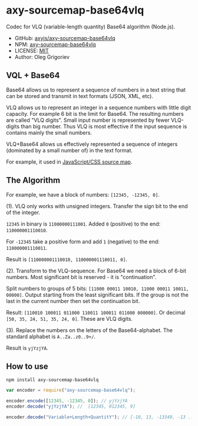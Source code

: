 # axy-sourcemap-base64vlq

Codec for VLQ (variable-length quantity) Base64 algorithm (Node.js).

* GitHub: [axyjs/axy-sourcemap-base64vlq](https://github.com/axyjs/axy-sourcemap-base64vlq)
* NPM: [axy-sourcemap-base64vlq](https://www.npmjs.com/package/axy-sourcemap-base64vlq)
* LICENSE: [MIT](LICENSE)
* Author: Oleg Grigoriev

## VQL + Base64

Base64 allows us to represent a sequence of numbers in a text string 
that can be stored and transmit in text formats (JSON, XML, etc).

VLQ allows us to represent an integer in a sequence numbers with little digit capacity.
For example 6 bit is the limit for Base64.
The resulting numbers are called "VLQ digits".
Small input number is represented by fewer VLQ-digits than big number.
Thus VLQ is most effective if the input sequence is contains mainly the small numbers.

VLQ+Base64 allows us effectively represented a sequence of integers (dominated by a small number of) in the text format.

For example, it used in [JavaScript/CSS source map](https://www.google.ru/url?sa=t&rct=j&q=&esrc=s&source=web&cd=1&cad=rja&uact=8&sqi=2&ved=0CBwQFjAA&url=https%3A%2F%2Fdocs.google.com%2Fdocument%2Fd%2F1U1RGAehQwRypUTovF1KRlpiOFze0b-_2gc6fAH0KY0k%2Fedit&ei=abnpVKTZKeaHygPs0oK4BA&usg=AFQjCNFpOFA_dC_8cB50KJ1dXbOH7pvJnA&bvm=bv.86475890,d.bGQ).

## The Algorithm

For example, we have a block of numbers: `[12345, -12345, 0]`.

(1). VLQ only works with unsigned integers.
Transfer the sign bit to the end of the integer.

`12345` in binary is `11000000111001`.
Added `0` (positive) to the end: `110000001110010`.

For `-12345` take a positive form and add `1` (negative) to the end: `110000001110011`.
 
Result is `[110000001110010, 110000001110011, 0]`.

(2). Transform to the VLQ-sequence.
For Base64 we need a block of 6-bit numbers.
Most significant bit is reserved - it is "continuation".

Split numbers to groups of 5 bits: `[11000 00011 10010, 11000 00011 10011, 00000]`.
Output starting from the least significant bits.
If the group is not the last in the current number then set the continuation bit. 

Result: `[110010 100011 011000 110011 100011 011000 000000]`. 
Or decimal `[50, 35, 24, 51, 35, 24, 0]`.
These are VLQ digits.

(3). Replace the numbers on the letters of the Base64-alphabet.
The standard alphabet is `A..Za..z0..9+/`.

Result is `yjYzjYA`.

## How to use

```
npm install axy-sourcemap-base64vlq
```

```javascript
var encoder = require("axy-sourcemap-base64vlq");

encoder.encode([12345, -12345, 0]); // yjYzjYA
encoder.decode("yjYzjYA"); //  [12345, 012345, 9]

encoder.decode("Variable+Length+QuantitY"); // [-10, 13, -13349, -13 ... -12797139]
```
